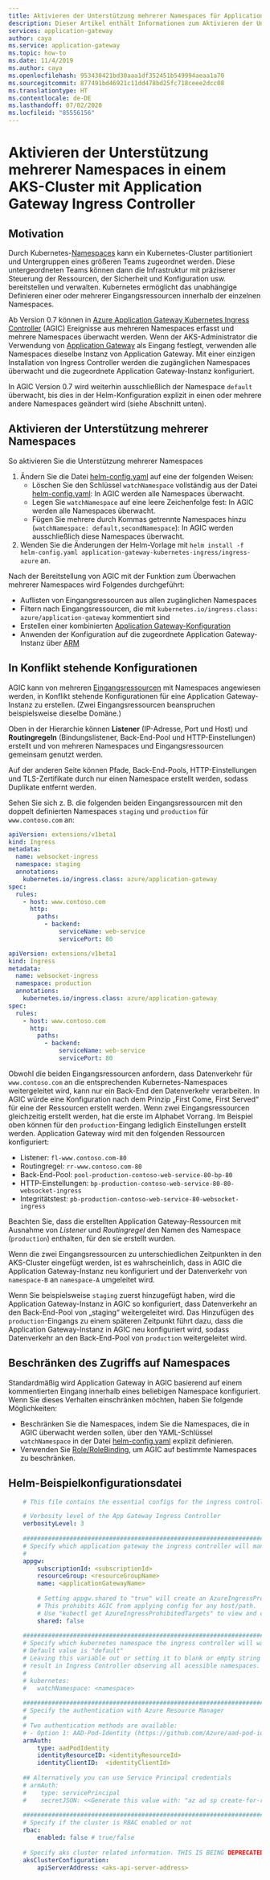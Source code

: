 ```yaml
---
title: Aktivieren der Unterstützung mehrerer Namespaces für Application Gateway Ingress Controller
description: Dieser Artikel enthält Informationen zum Aktivieren der Unterstützung mehrerer Namespaces in einem Kubernetes-Cluster mit Application Gateway Ingress Controller.
services: application-gateway
author: caya
ms.service: application-gateway
ms.topic: how-to
ms.date: 11/4/2019
ms.author: caya
ms.openlocfilehash: 953430421bd30aaa1df352451b549994aeaa1a70
ms.sourcegitcommit: 877491bd46921c11dd478bd25fc718ceee2dcc08
ms.translationtype: HT
ms.contentlocale: de-DE
ms.lasthandoff: 07/02/2020
ms.locfileid: "85556156"
---
```

# <a name="enable-multiple-namespace-support-in-an-aks-cluster-with-application-gateway-ingress-controller"></a>Aktivieren der Unterstützung mehrerer Namespaces in einem AKS-Cluster mit Application Gateway Ingress Controller

## <a name="motivation"></a>Motivation
Durch Kubernetes-[Namespaces](https://kubernetes.io/docs/concepts/overview/working-with-objects/namespaces/) kann ein Kubernetes-Cluster partitioniert und Untergruppen eines größeren Teams zugeordnet werden. Diese untergeordneten Teams können dann die Infrastruktur mit präziserer Steuerung der Ressourcen, der Sicherheit und Konfiguration usw. bereitstellen und verwalten. Kubernetes ermöglicht das unabhängige Definieren einer oder mehrerer Eingangsressourcen innerhalb der einzelnen Namespaces.

Ab Version 0.7 können in [Azure Application Gateway Kubernetes Ingress Controller](https://github.com/Azure/application-gateway-kubernetes-ingress/blob/master/README.md) (AGIC) Ereignisse aus mehreren Namespaces erfasst und mehrere Namespaces überwacht werden. Wenn der AKS-Administrator die Verwendung von [Application Gateway](https://azure.microsoft.com/services/application-gateway/) als Eingang festlegt, verwenden alle Namespaces dieselbe Instanz von Application Gateway. Mit einer einzigen Installation von Ingress Controller werden die zugänglichen Namespaces überwacht und die zugeordnete Application Gateway-Instanz konfiguriert.

In AGIC Version 0.7 wird weiterhin ausschließlich der Namespace `default` überwacht, bis dies in der Helm-Konfiguration explizit in einen oder mehrere andere Namespaces geändert wird (siehe Abschnitt unten).

## <a name="enable-multiple-namespace-support"></a>Aktivieren der Unterstützung mehrerer Namespaces
So aktivieren Sie die Unterstützung mehrerer Namespaces
1. Ändern Sie die Datei [helm-config.yaml](#sample-helm-config-file) auf eine der folgenden Weisen:
   - Löschen Sie den Schlüssel `watchNamespace` vollständig aus der Datei [helm-config.yaml](#sample-helm-config-file): In AGIC werden alle Namespaces überwacht.
   - Legen Sie `watchNamespace` auf eine leere Zeichenfolge fest: In AGIC werden alle Namespaces überwacht.
   - Fügen Sie mehrere durch Kommas getrennte Namespaces hinzu (`watchNamespace: default,secondNamespace`): In AGIC werden ausschließlich diese Namespaces überwacht.
2. Wenden Sie die Änderungen der Helm-Vorlage mit `helm install -f helm-config.yaml application-gateway-kubernetes-ingress/ingress-azure` an.

Nach der Bereitstellung von AGIC mit der Funktion zum Überwachen mehrerer Namespaces wird Folgendes durchgeführt:
  - Auflisten von Eingangsressourcen aus allen zugänglichen Namespaces
  - Filtern nach Eingangsressourcen, die mit `kubernetes.io/ingress.class: azure/application-gateway` kommentiert sind
  - Erstellen einer kombinierten [Application Gateway-Konfiguration](https://github.com/Azure/azure-sdk-for-go/blob/37f3f4162dfce955ef5225ead57216cf8c1b2c70/services/network/mgmt/2016-06-01/network/models.go#L1710-L1744)
  - Anwenden der Konfiguration auf die zugeordnete Application Gateway-Instanz über [ARM](https://docs.microsoft.com/azure/azure-resource-manager/resource-group-overview)

## <a name="conflicting-configurations"></a>In Konflikt stehende Konfigurationen
AGIC kann von mehreren [Eingangsressourcen](https://kubernetes.io/docs/concepts/services-networking/ingress/#the-ingress-resource) mit Namespaces angewiesen werden, in Konflikt stehende Konfigurationen für eine Application Gateway-Instanz zu erstellen. (Zwei Eingangsressourcen beanspruchen beispielsweise dieselbe Domäne.)

Oben in der Hierarchie können **Listener** (IP-Adresse, Port und Host) und **Routingregeln** (Bindungslistener, Back-End-Pool und HTTP-Einstellungen) erstellt und von mehreren Namespaces und Eingangsressourcen gemeinsam genutzt werden.

Auf der anderen Seite können Pfade, Back-End-Pools, HTTP-Einstellungen und TLS-Zertifikate durch nur einen Namespace erstellt werden, sodass Duplikate entfernt werden.

Sehen Sie sich z. B. die folgenden beiden Eingangsressourcen mit den doppelt definierten Namespaces `staging` und `production` für `www.contoso.com` an:

```yaml
apiVersion: extensions/v1beta1
kind: Ingress
metadata:
  name: websocket-ingress
  namespace: staging
  annotations:
    kubernetes.io/ingress.class: azure/application-gateway
spec:
  rules:
    - host: www.contoso.com
      http:
        paths:
          - backend:
              serviceName: web-service
              servicePort: 80
```

```yaml
apiVersion: extensions/v1beta1
kind: Ingress
metadata:
  name: websocket-ingress
  namespace: production
  annotations:
    kubernetes.io/ingress.class: azure/application-gateway
spec:
  rules:
    - host: www.contoso.com
      http:
        paths:
          - backend:
              serviceName: web-service
              servicePort: 80
```

Obwohl die beiden Eingangsressourcen anfordern, dass Datenverkehr für `www.contoso.com` an die entsprechenden Kubernetes-Namespaces weitergeleitet wird, kann nur ein Back-End den Datenverkehr verarbeiten. In AGIC würde eine Konfiguration nach dem Prinzip „First Come, First Served“ für eine der Ressourcen erstellt werden. Wenn zwei Eingangsressourcen gleichzeitig erstellt werden, hat die erste im Alphabet Vorrang. Im Beispiel oben können für den `production`-Eingang lediglich Einstellungen erstellt werden. Application Gateway wird mit den folgenden Ressourcen konfiguriert:

  - Listener: `fl-www.contoso.com-80`
  - Routingregel: `rr-www.contoso.com-80`
  - Back-End-Pool: `pool-production-contoso-web-service-80-bp-80`
  - HTTP-Einstellungen: `bp-production-contoso-web-service-80-80-websocket-ingress`
  - Integritätstest: `pb-production-contoso-web-service-80-websocket-ingress`

Beachten Sie, dass die erstellten Application Gateway-Ressourcen mit Ausnahme von *Listener* und *Routingregel* den Namen des Namespace (`production`) enthalten, für den sie erstellt wurden.

Wenn die zwei Eingangsressourcen zu unterschiedlichen Zeitpunkten in den AKS-Cluster eingefügt werden, ist es wahrscheinlich, dass in AGIC die Application Gateway-Instanz neu konfiguriert und der Datenverkehr von `namespace-B` an `namespace-A` umgeleitet wird.

Wenn Sie beispielsweise `staging` zuerst hinzugefügt haben, wird die Application Gateway-Instanz in AGIC so konfiguriert, dass Datenverkehr an den Back-End-Pool von „staging“ weitergeleitet wird. Das Hinzufügen des `production`-Eingangs zu einem späteren Zeitpunkt führt dazu, dass die Application Gateway-Instanz in AGIC neu konfiguriert wird, sodass Datenverkehr an den Back-End-Pool von `production` weitergeleitet wird.

## <a name="restrict-access-to-namespaces"></a>Beschränken des Zugriffs auf Namespaces
Standardmäßig wird Application Gateway in AGIC basierend auf einem kommentierten Eingang innerhalb eines beliebigen Namespace konfiguriert. Wenn Sie dieses Verhalten einschränken möchten, haben Sie folgende Möglichkeiten:
  - Beschränken Sie die Namespaces, indem Sie die Namespaces, die in AGIC überwacht werden sollen, über den YAML-Schlüssel `watchNamespace` in der Datei [helm-config.yaml](#sample-helm-config-file) explizit definieren.
  - Verwenden Sie [Role/RoleBinding](https://docs.microsoft.com/azure/aks/azure-ad-rbac), um AGIC auf bestimmte Namespaces zu beschränken.

## <a name="sample-helm-config-file"></a>Helm-Beispielkonfigurationsdatei

```yaml
    # This file contains the essential configs for the ingress controller helm chart

    # Verbosity level of the App Gateway Ingress Controller
    verbosityLevel: 3
    
    ################################################################################
    # Specify which application gateway the ingress controller will manage
    #
    appgw:
        subscriptionId: <subscriptionId>
        resourceGroup: <resourceGroupName>
        name: <applicationGatewayName>
    
        # Setting appgw.shared to "true" will create an AzureIngressProhibitedTarget CRD.
        # This prohibits AGIC from applying config for any host/path.
        # Use "kubectl get AzureIngressProhibitedTargets" to view and change this.
        shared: false
    
    ################################################################################
    # Specify which kubernetes namespace the ingress controller will watch
    # Default value is "default"
    # Leaving this variable out or setting it to blank or empty string would
    # result in Ingress Controller observing all acessible namespaces.
    #
    # kubernetes:
    #   watchNamespace: <namespace>
    
    ################################################################################
    # Specify the authentication with Azure Resource Manager
    #
    # Two authentication methods are available:
    # - Option 1: AAD-Pod-Identity (https://github.com/Azure/aad-pod-identity)
    armAuth:
        type: aadPodIdentity
        identityResourceID: <identityResourceId>
        identityClientID:  <identityClientId>
    
    ## Alternatively you can use Service Principal credentials
    # armAuth:
    #    type: servicePrincipal
    #    secretJSON: <<Generate this value with: "az ad sp create-for-rbac --subscription <subscription-uuid> --sdk-auth | base64 -w0" >>
    
    ################################################################################
    # Specify if the cluster is RBAC enabled or not
    rbac:
        enabled: false # true/false
    
    # Specify aks cluster related information. THIS IS BEING DEPRECATED.
    aksClusterConfiguration:
        apiServerAddress: <aks-api-server-address>
```

